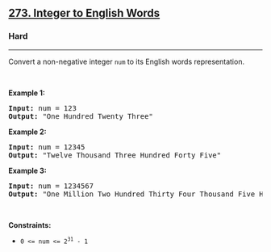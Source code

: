 <h2><a href="https://leetcode.com/problems/integer-to-english-words/">273. Integer to English Words</a></h2><h3>Hard</h3><hr><div style="user-select: auto;"><p style="user-select: auto;">Convert a non-negative integer <code style="user-select: auto;">num</code> to its English words representation.</p>

<p style="user-select: auto;">&nbsp;</p>
<p style="user-select: auto;"><strong class="example" style="user-select: auto;">Example 1:</strong></p>

<pre style="user-select: auto;"><strong style="user-select: auto;">Input:</strong> num = 123
<strong style="user-select: auto;">Output:</strong> "One Hundred Twenty Three"
</pre>

<p style="user-select: auto;"><strong class="example" style="user-select: auto;">Example 2:</strong></p>

<pre style="user-select: auto;"><strong style="user-select: auto;">Input:</strong> num = 12345
<strong style="user-select: auto;">Output:</strong> "Twelve Thousand Three Hundred Forty Five"
</pre>

<p style="user-select: auto;"><strong class="example" style="user-select: auto;">Example 3:</strong></p>

<pre style="user-select: auto;"><strong style="user-select: auto;">Input:</strong> num = 1234567
<strong style="user-select: auto;">Output:</strong> "One Million Two Hundred Thirty Four Thousand Five Hundred Sixty Seven"
</pre>

<p style="user-select: auto;">&nbsp;</p>
<p style="user-select: auto;"><strong style="user-select: auto;">Constraints:</strong></p>

<ul style="user-select: auto;">
	<li style="user-select: auto;"><code style="user-select: auto;">0 &lt;= num &lt;= 2<sup style="user-select: auto;">31</sup> - 1</code></li>
</ul>
</div>